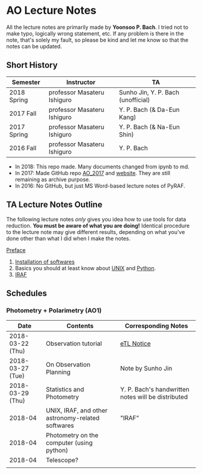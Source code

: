 # AO Lecture Notes

All the lecture notes are primarily made by **Yoonsoo P. Bach**. I tried not to make typo, logically wrong statement, etc. If any problem is there in the note, that's solely my fault, so please be kind and let me know so that the notes can be updated.

## Short History

| Semester    | Instructor                  | TA                                 |
| ----------- | --------------------------- | ---------------------------------- |
| 2018 Spring | professor Masateru Ishiguro | Sunho Jin, Y. P. Bach (unofficial) |
| 2017 Fall   | professor Masateru Ishiguro | Y. P. Bach (& Da-Eun Kang)         |
| 2017 Spring | professor Masateru Ishiguro | Y. P. Bach (& Na-Eun Shin)         |
| 2016 Fall   | professor Masateru Ishiguro | Y. P. Bach                         |

* In 2018: This repo made. Many documents changed from ipynb to md.
* In 2017: Made GitHub repo [AO_2017](https://github.com/ysBach/AO_2017) and [website](https://ysbach.github.io/AO_2017/). They are still remaining as archive purpose.
* In 2016: No GitHub, but just MS Word-based lecture notes of PyRAF.



## TA Lecture Notes Outline

The following lecture notes *only* gives you idea how to use tools for data reduction. **You must be aware of what you are doing!** Identical procedure to the lecture note may give different results, depending on what you've done other than what I did when I make the notes.



[Preface](https://github.com/ysBach/AO_LectureNotes/blob/master/__Preface__.md)

1. [Installation of softwares](https://github.com/ysBach/AO_LectureNotes/blob/master/Softwares.md)
2. Basics you should at least know about [UNIX](https://github.com/ysBach/AO_LectureNotes/blob/master/UNIX.md) and [Python](https://github.com/ysBach/AO_LectureNotes/blob/master/Python.md).
3. [IRAF](https://github.com/ysBach/AO_LectureNotes/blob/master/IRAF.md)



## Schedules

### Photometry + Polarimetry (AO1)

| Date             | Contents                                          | Corresponding Notes                                          |
| ---------------- | ------------------------------------------------- | ------------------------------------------------------------ |
| 2018-03-22 (Thu) | Observation tutorial                              | [eTL Notice](http://etl.snu.ac.kr/mod/ubboard/article.php?id=662688&bwid=1420599) |
| 2018-03-27 (Tue) | On Observation Planning                           | Note by Sunho Jin                                            |
| 2018-03-29 (Thu) | Statistics and Photometry                         | Y. P. Bach's handwritten notes will be distributed           |
| 2018-04          | UNIX, IRAF, and other astronomy-related softwares | "IRAF"                                                       |
| 2018-04          | Photometry on the computer (using python)         |                                                              |
| 2018-04          | Telescope?                                        |                                                              |
|                  |                                                   |                                                              |

